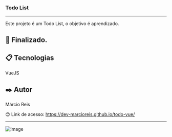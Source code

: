 ### Todo List

---

Este projeto é um Todo List, o objetivo é aprendizado.

## 🚀 Finalizado.

## 📋 Tecnologias
VueJS

## ✒️ Autor
Márcio Reis

😊 Link de acesso: https://dev-marcioreis.github.io/todo-vue/

---
![image](https://user-images.githubusercontent.com/122680054/234954723-be066bfb-c51c-4a75-abd3-1cedaa371970.png)


